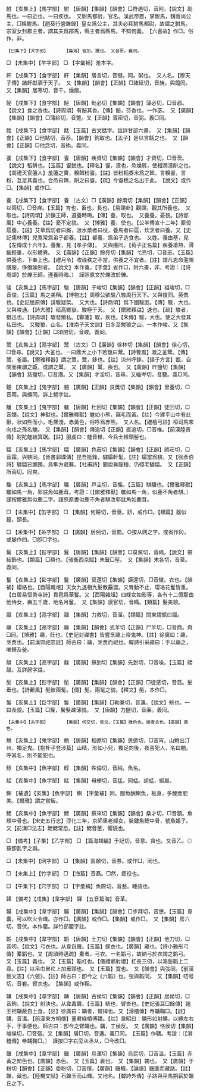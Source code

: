 <!-- { "loadSidebar": true } -->
駙	【亥集上】【馬字部】	駙	【唐韻】【集韻】【韻會】□符遇切，音附。【說文】副馬也。一曰近也。一曰疾也。　又駙馬都尉，官名。漢武帝置，掌駙馬，魏晉尚公主，□稱駙馬。【趙葵行營雜錄】皇女爲公主，其夫必拜駙馬都尉，故謂之駙馬。宗室女封郡主者，謂其夫爲郡馬，縣主者爲縣馬，不知何義。　【六書故】作□。俗作，非。

	【巳集下】【犬字部】		【篇海】音加。玃也。　又音哥。義同。

□	【未集中】【羊字部】	□	【字彙補】羞本字。

飦	【戌集下】【食字部】	飦	【集韻】居言切，音犍。同。粥也。　又人名。【穆天子傳】諸飦獻酒于天子。　又【集韻】【韻會】【正韻】□諸延切，音旃。與饘同。　又【集韻】居寒切，音干。燥飯。

飶	【戌集下】【食字部】	飶	【唐韻】毗必切【集韻】【韻會】薄必切，□音邲。【說文】食之香也。【詩周頌】有飶其香。【傳】飶，芬香也。一作苾。　又【廣韻】【集韻】【韻會】□蒲給切，音蹩。又【正韻】薄密切，音弼。義□同。

餂	【戌集下】【食字部】	餂	【玉篇】古文甛字。註詳甘部六畫。　又【集韻】【韻會】【正韻】□他點切，音忝。【韻會】鉤取也。【孟子】是以言餂之也。　又【韻會】【正韻】□他念切，音掭。義同。

餈	【戌集下】【食字部】	餈	【唐韻】疾資切【集韻】【韻會】才資切，□音茨。【說文】稻餠也。【玉篇】餈餻也。【釋名】餈，漬也，烝燥屑，使相潤漬餠之也。【周禮天官籩人】羞籩之實，糗餌粉餈。【註】皆粉稻黍米爲之餌，言糗餈，言粉，互足其義也。合烝曰餌，餠之曰餈。【疏】今餈糕之名出于此。　【說文】或作□。【集韻】或作□。

養	【戌集下】【食字部】	養	〔古文〕□【廣韻】餘兩切【集韻】【韻會】【正韻】以兩切，□音痒。【玉篇】育也，畜也，長也。【易頤卦】觀頤，觀其所養也。　又取也。【詩周頌】於鑠王師，遵養時晦。【傳】養，取也。　又養養，憂貌。【詩邶風】中心養養。【註】憂不定貌。　又【博雅】養，使也。【公羊傳宣十二年】厮役扈養。【註】艾草爲防者曰厮，汲水漿者曰役，養馬者曰扈，炊烹者曰養。又【史記儒林傳】兒寬常爲弟子都養。【註】都養，爲弟子造食也。　又姓。養由基，見【左傳成十六年】。養奮，見【孝子傳】。　又與癢同。【荀子正名篇】疾養凔熱，滑鈹輕重，以形體異。　又【廣韻】【正韻】餘亮切【集韻】弋亮切，□音恙。【玉篇】供養也，下奉上也。【禮月令】收祿秩之不當，供養之不宜者。【註】謂凡恩命濫賜膳服，侈僭踰制者。　【說文】本作養。【字彙】省作□，附六畫，非。考證：〔【詩周頌】於爍王師，遵養時晦。〕　謹照原文於爍改於鑠。 

骏	【亥集上】【馬字部】	駿	【唐韻】子峻切【集韻】【韻會】【正韻】祖峻切，□音俊。【玉篇】馬之美稱。【博物志】周穆公欲驅八駿周行天下。又與俊同。英儁也。【史記屈原傳】誹駿疑桀。　又大也。【詩商頌】爲下國駿厖。【傳】駿，大也。　又與峻通。【詩大雅】崧高維嶽，駿極于天。　又【爾雅釋詁】速也。【疏】駿者，猶迅也。【詩周頌】駿發爾私。【鄭箋】駿，疾也。【朱傳】駿，大也。使之大發其私田也。　又駿狼，山名。【淮南子天文訓】日冬至駿狼之山。一本作峻。又【集韻】【韻會】【正韻】□須閏切，音峻。義同。

鬵	【亥集上】【鬲字部】	鬵	〔古文〕□【廣韻】徐林切【集韻】【韻會】徐心切，□音尋。【說文】大釜也。一曰鼎大上小下若甑曰鬵。【詩曹風】漑之釜鬵。【傳】鬵，釜屬。【爾雅釋器】謂之鬵。鬵，鉹也。【註】涼州呼鉹。【揚子方言】甑，自關而東謂之甗，或謂之鬵。　又【廣韻】鬵，疾也。　又【廣韻】昨鹽切【集韻】【韻會】慈鹽切，□音潛。又【集韻】才淫切，音尋。又緇岑切，音簪。義□同。

魉	【亥集上】【鬼字部】	魎	【廣韻】【正韻】良獎切【集韻】【韻會】里養切，□音兩。與蜽同。詳上魍字註。

魋	【亥集上】【鬼字部】	魋	【唐韻】杜回切【集韻】【韻會】【正韻】徒回切，□音穨。【說文】神獸也。【爾雅釋獸】魋如小熊，竊毛而黃。【註】今建平山中有此獸，狀如熊而小，毛麆淺，赤黃色，俗呼爲赤熊。　又人名。【禮檀弓註】桓司馬宋向戍之孫名魋。　又【集韻】【韻會】傳追切【正韻】直追切，□音椎。【前漢陸賈傳】尉陀魋結箕踞。【註】服虔曰：魋音椎，今兵士椎頭髻也。

驦	【亥集上】【馬字部】	驦	【廣韻】色莊切【集韻】【韻會】【正韻】師莊切，□音霜。與騻同。【晉書郭璞傳】昆吾挺鋒，驌驦軒髦。【註】驦當爲騻。又【徐彥伯詩】驌驦已躑躅，鳥隼方葳蕤。【杜甫詩】聞說眞龍種，仍殘老驌驦。　又【正韻】所兩切。同爽。

驨	【亥集上】【馬字部】	驨	【廣韻】戸圭切，音攜。【玉篇】騏驥也。【爾雅釋獸】驨如馬一角，郭註角如鹿茸。考證：〔【爾雅釋獸】驨如馬一角，似鹿不角者騏。〕　謹按爾雅無似鹿二字。謹照原書似鹿不角者騏改郭註角如鹿茸。 

□	【未集中】【缶字部】	□	【集韻】何耕切，音莖。鈃，或作□。【類篇】器似鐘，頸長。

□	【未集中】【糸字部】	□	【廣韻】居例切，音罽。○按从网之字，或省作冈，或變作四。□卽□字也。

鬕	【亥集上】【髟字部】	鬕	【唐韻】【集韻】【韻會】□莫駕切，音禡。【說文】帶結飾也。【類篇】□額也。【張衡西京賦】朱鬕□髽。　又【集韻】末各切，音莫。義同。

鬘	【亥集上】【髟字部】	鬘	【廣韻】莫還切【集韻】謨還切，□音蠻。衣也。【韻補】纓絡也。【酉陽雜俎】天女九退相九髮散麤澀。又脣動不止，瓔珞花鬘皆重。【白居易悟眞寺詩】貫雹爲華鬘。又【酉陽雜俎】四婇女如影等，各有十二億那由他侍女，壽五千歲，地名月鬘。　又【集韻】謨官切，音瞞。【類篇】髮美貌。

鬸	【亥集上】【鬲字部】	鬸	【集韻】力救切，音溜。【類篇】關東謂甑曰鬸。

鬺	【亥集上】【鬲字部】	鬺	【集韻】【韻會】式羊切【正韻】尸羊切，□音商。與□同。【博雅】鬺，飪也。【史記封禪書】皆嘗烹鬺上帝鬼神。【註】徐廣曰：鬺，烹煑也。【前漢郊祀志註】師古曰：鬺，烹煑而祀也。韓詩引采蘋曰：于以鬺之，唯錡及釜。

髞	【亥集上】【高字部】	髞	【廣韻】蘇到切【集韻】先到切，□音噪。【玉篇】髝髞。互詳髝字註。

髧	【亥集上】【髟字部】	髧	【廣韻】【集韻】【韻會】【正韻】□徒感切，音蓞。髮垂也。【詩鄘風】髧彼兩髦。【傳】髧，兩髦之貌。【釋文】髧，本作□。

鬑	【亥集上】【髟字部】	鬑	【廣韻】【集韻】□勒兼切，音濂。【說文】鬋也。一曰長貌。【玉篇】□鬑，鬢髮疎薄貌。　又【唐韻】力鹽切，音廉。義同。

	【未集中】【糸字部】		【集韻】何交切，音爻。【玉篇】綠色也。嫁者衣也。【廣韻】黃色。

魈	【亥集上】【鬼字部】	魈	【唐韻】相邀切【集韻】思邀切，□音宵。山魈出汀州，獨足鬼。【抱朴子登涉篇】山精，形如小兒，獨足向後，夜喜犯人，名曰魈。呼其名，則不能犯也。

鯙	【亥集中】【魚字部】	鯙	【集韻】殊倫切，音純。魚名。

鯭	【亥集中】【魚字部】	鯭	【集韻】母梗切，音猛。同蜢。胡蜢，蝦屬。

鯯	【補遺】【亥集】【魚字部】	鯯	【字彙補】同。閩魚酬鯯魚，板身，多鯁而肥美。【爾雅】謂之嘗魬。

鰓	【亥集中】【魚字部】	鰓	【廣韻】蘇來切【集韻】【韻會】桑才切，□音顋。魚頰中骨也。【宋史五行志】淳化三年，京師里老婦女，裝鏤魚鰓中骨，號魚媚子。又【前漢□法志】鰓鰓常恐。【註】鰓音葸，懼貌也。

□	【備考】【子集】【乙字部】	□	【篇海類編】于記切，音意。貪也。又音乙。◎按卽亄字之譌。

□	【未集中】【网字部】	□	【集韻】區願切，音券。或作□，罔也。

□	【未集上】【竹字部】	□	【海篇】音聶。□然，疲役也。

□	【午集下】【穴字部】	□	【字彙補】魚際切，音藝。睡語也。

韚	【備考】【戌集】【韋字部】	韚	【五音篇海】音革。

韛	【戌集中】【韋字部】	韛	【廣韻】【集韻】【韻會】□步拜切，音憊。【玉篇】韋囊，可以吹火令熾。亦作□。【廣韻】或作□。【集韻】或作□。　又【集韻】房六切，音伏。本作箙。詳竹部箙字註。

韜	【戌集中】【韋字部】	韜	【唐韻】土刀切【集韻】【韻會】【正韻】他刀切，□音叨。【說文】弓衣也。从韋舀聲。【玉篇】劒衣也。【廣韻】藏也。【詩小雅彤弓傳】櫜韜也。又【周頌時邁疏】櫜者，弓衣。一名韜弓，故納弓於衣謂之韜弓。　又【玉篇】義也。　又【玉篇】韜杠也。【儀禮鄕射禮】杠長三仞，以鴻脰韜上二尋。【註】以帛巾冒杠上加雁頸也。　又【玉篇】寬也。　又【韻會】與弢同。【前漢藝文志】《六弢》。【註】師古曰：卽今之《六韜》也。弢與韜同。　又【集韻】叨号切，音套。臂衣也。　【集韻】或作鞱。 

韝	【戌集中】【韋字部】	韝	【唐韻】古侯切【集韻】【韻會】【正韻】居侯切，□音鉤。【說文】射決也。从韋冓聲。【玉篇】結也，臂沓也。【史記張耳□餘傳】趙王袒韝蔽自上食。【註】徐廣曰：韝者，臂捍也。又【滑稽傳】帣韝鞠□。【註】韝，音溝。【前漢東方朔傳】董君綠幘傅鞲。【註】韋昭曰：韝形如射韝，以縛左右手，于事便也。師古曰：卽今之臂韝也。韝，工侯反。　又【廣韻】恪侯切【集韻】墟侯切，□音彄。又【集韻】居□切，音遘。義□同。　【玉篇】作鞲。考證：〔【滑稽傳】帣韝鞠□。〕　謹按□字右旁从丞从，□今改□。 

韞	【戌集中】【韋字部】	韞	【廣韻】烏渾切【集韻】烏昆切，□音溫。【玉篇】赤黃之閒色也。【廣韻】赤色。　又【玉篇】裹也。　又【集韻】韣也。　又【廣韻】于粉切【韻會】【正韻】委粉切，□音惲。【廣韻】韞櫝。【論語】韞匵而藏諸。【註】韞，藏也。【陸機文賦】石韞玉而山輝。又地名。【韓詩外傳】子路與巫馬期薪於韞丘之下。


